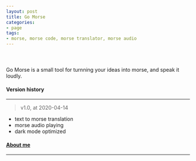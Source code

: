 ```yaml
---
layout: post
title: Go Morse
categories:
- page
tags:
- morse, morse code, morse translator, morse audio
---
```


<a href="https://apps.apple.com/us/app/go-morse/id1507742858?mt=8" style="display:inline-block;overflow:hidden;background:url(https://linkmaker.itunes.apple.com/en-us/badge-lrg.svg?releaseDate=2020-04-18&kind=iossoftware&bubble=ios_apps) no-repeat;width:135px;height:40px;"></a>  
Go Morse is a small tool for turnning your ideas into morse, and speak it loudly.

#### Version history
---
> v1.0, at 2020-04-14  
- text to morse translation
- morse audio playing
- dark mode optimized

#### [About me](https://tjroger.github.io/about/)

----
